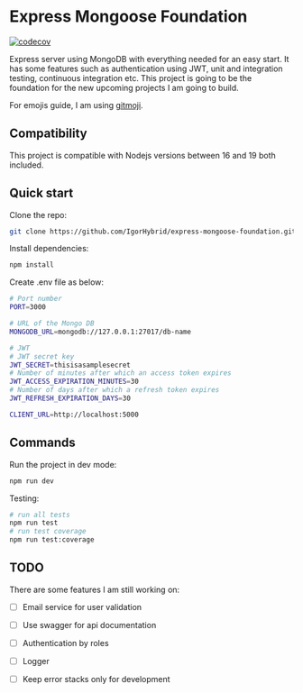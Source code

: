 # Express Mongoose Foundation
[![codecov](https://codecov.io/gh/IgorHybrid/express-mongoose-foundation/branch/master/graph/badge.svg?token=POI4MKMRPR)](https://codecov.io/gh/IgorHybrid/express-mongoose-foundation)

Express server using MongoDB with everything needed for an easy start. It has some features such as authentication using JWT, unit and integration testing, continuous integration etc. This project is going to be the foundation for the new upcoming projects I am going to build.

For emojis guide, I am using [gitmoji](https://gitmoji.dev/).

## Compatibility
This project is compatible with Nodejs versions between 16 and 19 both included.

## Quick start
Clone the repo:
```bash
git clone https://github.com/IgorHybrid/express-mongoose-foundation.git
```
Install dependencies:
```bash
npm install
```
Create .env file as below:
```bash
# Port number
PORT=3000

# URL of the Mongo DB
MONGODB_URL=mongodb://127.0.0.1:27017/db-name

# JWT
# JWT secret key
JWT_SECRET=thisisasamplesecret
# Number of minutes after which an access token expires
JWT_ACCESS_EXPIRATION_MINUTES=30
# Number of days after which a refresh token expires
JWT_REFRESH_EXPIRATION_DAYS=30

CLIENT_URL=http://localhost:5000
```
## Commands
Run the project in dev mode:
```bash
npm run dev
```
Testing:

```bash
# run all tests
npm run test
# run test coverage
npm run test:coverage
```
## TODO
There are some features I am still working on:
- [ ] Email service for user validation
- [ ] Use swagger for api documentation
- [ ] Authentication by roles
- [ ] Logger
- [ ] Keep error stacks only for development

